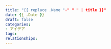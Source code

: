 ```yaml
---
title: "{{ replace .Name "-" " " | title }}"
date: {{ .Date }}
draft: false
categories:
- アイデア
tags:
relationships:
---
```


<!--more-->
